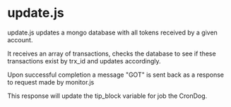 # update.js

update.js updates a mongo database with all tokens received by a given account.

It receives an array of transactions, checks the database to see if these transactions exist by trx_id and updates accordingly. 

Upon successful completion a message "GOT" is sent back as a response to request made by monitor.js

This response will update the tip_block variable for job the CronDog.